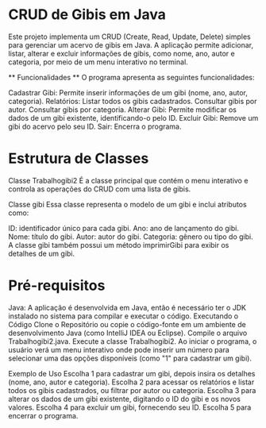 # CRUD de Gibis em Java
Este projeto implementa um CRUD (Create, Read, Update, Delete) simples para gerenciar um acervo de gibis em Java. A aplicação permite adicionar, listar, alterar e excluir informações de gibis, como nome, ano, autor e categoria, por meio de um menu interativo no terminal.

 ** Funcionalidades **
O programa apresenta as seguintes funcionalidades:

Cadastrar Gibi: Permite inserir informações de um gibi (nome, ano, autor, categoria).
Relatórios:
Listar todos os gibis cadastrados.
Consultar gibis por autor.
Consultar gibis por categoria.
Alterar Gibi: Permite modificar os dados de um gibi existente, identificando-o pelo ID.
Excluir Gibi: Remove um gibi do acervo pelo seu ID.
Sair: Encerra o programa.
# Estrutura de Classes
Classe Trabalhogibi2
É a classe principal que contém o menu interativo e controla as operações do CRUD com uma lista de gibis.

Classe gibi
Essa classe representa o modelo de um gibi e inclui atributos como:

ID: identificador único para cada gibi.
Ano: ano de lançamento do gibi.
Nome: título do gibi.
Autor: autor do gibi.
Categoria: gênero ou tipo do gibi.
A classe gibi também possui um método imprimirGibi para exibir os detalhes de um gibi.

# Pré-requisitos
Java: A aplicação é desenvolvida em Java, então é necessário ter o JDK instalado no sistema para compilar e executar o código.
Executando o Código
Clone o Repositório ou copie o código-fonte em um ambiente de desenvolvimento Java (como IntelliJ IDEA ou Eclipse).
Compile o arquivo Trabalhogibi2.java.
Execute a classe Trabalhogibi2.
Ao iniciar o programa, o usuário verá um menu interativo onde pode inserir um número para selecionar uma das opções disponíveis (como "1" para cadastrar um gibi).

Exemplo de Uso
Escolha 1 para cadastrar um gibi, depois insira os detalhes (nome, ano, autor e categoria).
Escolha 2 para acessar os relatórios e listar todos os gibis cadastrados, ou filtrar por autor ou categoria.
Escolha 3 para alterar os dados de um gibi existente, digitando o ID do gibi e os novos valores.
Escolha 4 para excluir um gibi, fornecendo seu ID.
Escolha 5 para encerrar o programa.

